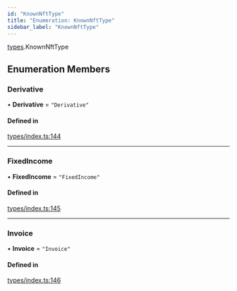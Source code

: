 ```yaml
---
id: "KnownNftType"
title: "Enumeration: KnownNftType"
sidebar_label: "KnownNftType"
---
```


[types](../../../modules/Types/Types.md).KnownNftType

## Enumeration Members

### Derivative

• **Derivative** = ``"Derivative"``

#### Defined in

[types/index.ts:144](https://github.com/PolymeshAssociation/polymesh-sdk/blob/372a67e5d/src/types/index.ts#L144)

___

### FixedIncome

• **FixedIncome** = ``"FixedIncome"``

#### Defined in

[types/index.ts:145](https://github.com/PolymeshAssociation/polymesh-sdk/blob/372a67e5d/src/types/index.ts#L145)

___

### Invoice

• **Invoice** = ``"Invoice"``

#### Defined in

[types/index.ts:146](https://github.com/PolymeshAssociation/polymesh-sdk/blob/372a67e5d/src/types/index.ts#L146)
